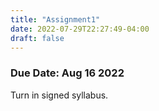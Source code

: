 ```yaml
---
title: "Assignment1"
date: 2022-07-29T22:27:49-04:00
draft: false
---
```


### Due Date: Aug 16 2022

Turn in signed syllabus.
